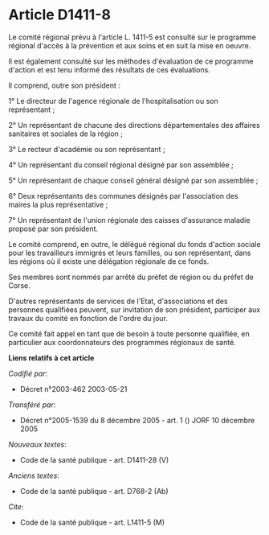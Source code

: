 # Article D1411-8

Le comité régional prévu à l'article L. 1411-5 est consulté sur le programme régional d'accès à la prévention et aux soins et
en suit la mise en oeuvre.

Il est également consulté sur les méthodes d'évaluation de ce programme d'action et est tenu informé des résultats de ces
évaluations.

Il comprend, outre son président :

1° Le directeur de l'agence régionale de l'hospitalisation ou son représentant ;

2° Un représentant de chacune des directions départementales des affaires sanitaires et sociales de la région ;

3° Le recteur d'académie ou son représentant ;

4° Un représentant du conseil régional désigné par son assemblée ;

5° Un représentant de chaque conseil général désigné par son assemblée ;

6° Deux représentants des communes désignés par l'association des maires la plus représentative ;

7° Un représentant de l'union régionale des caisses d'assurance maladie proposé par son président.

Le comité comprend, en outre, le délégué régional du fonds d'action sociale pour les travailleurs immigrés et leurs familles,
ou son représentant, dans les régions où il existe une délégation régionale de ce fonds.

Ses membres sont nommés par arrêté du préfet de région ou du préfet de Corse.

D'autres représentants de services de l'Etat, d'associations et des personnes qualifiées peuvent, sur invitation de son
président, participer aux travaux du comité en fonction de l'ordre du jour.

Ce comité fait appel en tant que de besoin à toute personne qualifiée, en particulier aux coordonnateurs des programmes
régionaux de santé.

**Liens relatifs à cet article**

_Codifié par_:

  - Décret n°2003-462 2003-05-21

_Transféré par_:

  - Décret n°2005-1539 du 8 décembre 2005 - art. 1 () JORF 10 décembre 2005

_Nouveaux textes_:

  - Code de la santé publique - art. D1411-28 (V)

_Anciens textes_:

  - Code de la santé publique - art. D768-2 (Ab)

_Cite_:

  - Code de la santé publique - art. L1411-5 (M)
